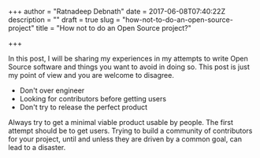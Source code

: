 +++
author = "Ratnadeep Debnath"
date = 2017-06-08T07:40:22Z
description = ""
draft = true
slug = "how-not-to-do-an-open-source-project"
title = "How not to do an Open Source project?"

+++


In this post, I will be sharing my experiences in my attempts to write Open Source software and things you want to avoid in doing so. This post is just my point of view and you are welcome to disagree.

- Don't over engineer
- Looking for contributors before getting users
- Don't try to release the perfect product

Always try to get a minimal viable product usable by people. The first attempt should be to get users. Trying to build a community of contributors for your project, until and unless they are driven by a common goal, can lead to a disaster.

